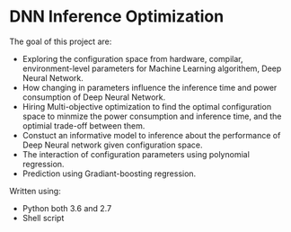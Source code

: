 # DNN Inference Optimization
The goal of this project are:
- Exploring the configuration space from hardware, compilar, environment-level parameters for Machine Learning algorithem, Deep Neural Network.
- How changing in parameters influence the inference time and power consumption of Deep Neural Network. 
- Hiring Multi-objective optimization to find the optimal configuration space to minmize the power consumption and inference time, and the optimial trade-off between them.
- Constuct an informative model to inference about the performance of Deep Neural network given configuration space.
- The interaction of configuration parameters using polynomial regression.
- Prediction using Gradiant-boosting regression.

Written using:
- Python both 3.6 and 2.7
- Shell script
